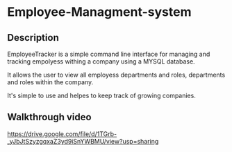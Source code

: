 # Employee-Managment-system

## Description

EmployeeTracker is a simple command line interface for managing and tracking empolyess withing a company using a MYSQL database.

It allows the user to view all employess departments and roles, departments and roles within the company.

It's simple to use and helpes to keep track of growing companies.

## Walkthrough video

https://drive.google.com/file/d/1TGrb-_yJbJtSzyzgqxaZ3yd9iSnYWBMU/view?usp=sharing